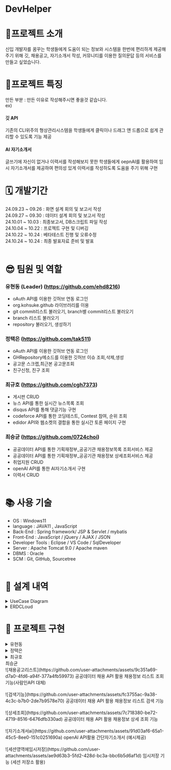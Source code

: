 # DevHelper

# 📄프로젝트 소개<br>
신입 개발자를 꿈꾸는 학생들에게 도움이 되는 정보와 시스템을 한번에 편리하게 제공해주기 위해 깃, 채용공고, 자기소개서 작성, 커뮤니티를 이용한 질의문답 등의 서비스를 만들고 싶었습니다.

# 🧷프로젝트 특징 <br>
만든 부분 : 만든 이유로 작성해주시면 좋을것 같습니다.<br>
ex)
#### 깃 API  
기존의 CLI위주의 형상관리시스템을 학생들에게 클릭이나 드래그 앤 드롭으로 쉽게 관리할 수 있도록 기능 제공<br>
#### AI 자기소개서 
글쓰기에 자신이 없거나 이력서를 작성해보지 못한 학생들에게 oepnAI를 활용하여 임시 자기소개서를 제공하여 편의성 있게 이력서를 작성하도록 도움을 주기 위해 구현<br>




# 🗓️ 개발기간 <br>
24.09.23 ~ 09.26 : 화면 설계 회의 및 보고서 작성 <br>
24.09.27 ~ 09.30 : 데이터 설계 회의 및 보고서 작성 <br>
24.10.01 ~ 10.03 : 최종보고서, DB스크립트 파일 작성 <br>
24.10.04 ~ 10.22 : 프로젝트 구현 및 디버깅 <br>
24.10.22 ~ 10.24 : 베타테스트 진행 및 오류수정 <br>
24.10.24 ~ 10.24 : 최종 발표자료 준비 및 발표 <br><br>

# 😎 팀원 및 역할 <br>
### 유현동 (Leader) (https://github.com/ehd8216)<br>
- oAuth API를 이용한 깃허브 연동 로그인 <br>
- org.kohsuke.github 라이브러리를 이용<br>
- git commit리스트 불러오기, branch별 commit리스트 불러오기 <br>
- branch 리스트 불러오기 <br>
- repository 불러오기, 생성하기 <br>
### 정택은 (https://github.com/tak511)<br>
- oAuth API를 이용한 깃허브 연동 로그인 <br>
- GHRepository메소드를 이용한 깃허브 이슈 조회,삭제,생성<br>
- 공고문 스크랩,최근본 공고문조회 <br>
- 친구신청, 친구 조회 <br>
### 최규호 (https://github.com/cgh7373)<br>
- 게시판 CRUD <br>
- 뉴스 API를 통한 실시간 뉴스목록 조회 <br>
- disqus API를 통해 댓글기능 구현 <br>
- codeforce API를 통한 코딩테스트, Contest 참여, 순위 조회 <br>
- edidor API와 웹소켓의 결합을 통한 실시간 토론 페이지 구현 <br>
### 최승균 (https://github.com/0724choi)<br>
- 공공데이터 API를 통한 기획재정부_공공기관 채용정보목록 조회서비스 제공 <br>
- 공공데이터 API를 통한 기획재정부_공공기관 채용정보 상세조회서비스 제공 <br>
- 취업지원 CRUD <br>
- openAI API를 통한 AI자기소개서 구현 <br>
- 이력서 CRUD <br><br>

# 📚 사용 기술 <br>
- OS : Windows11 <br>
- language : JAVA11 , JavaScript <br>
- Back-End : Spring framework/ JSP & Servlet / mybatis <br>
- Front-End : JavaScript / jQuery / AJAX / JSON <br>
- Developer Tools : Eclipse / VS Code / SqlDeveloper <br>
- Server : Apache Tomcat 9.0 / Apache maven <br>
- DBMS : Oracle <br>
- SCM : Git, GitHub, Sourcetree <br><br>


# 🧾 설계 내역 <br>
<details>
  <summary>UseCase Diagram</summary>
  <pre>
    
  ![image](https://github.com/user-attachments/assets/fbf9750d-bc7a-4822-8553-b84244fe2159)
  </pre>
</details>

<details>
  <summary>ERDCLoud</summary>
  <pre>
    
  ![image](https://github.com/user-attachments/assets/5d3a658b-09c3-41ec-a694-26f83c5eb96e)
  </pre>
</details>




# 🎨 프로젝트 구현 <br>

<details>
  <summary>유현동</summary>
  <pre>
    
  ![레파지토리 조회](https://github.com/user-attachments/assets/251e41f1-36a2-4e8f-8174-c27f49b07045)
  레파지토리 조회
  <br><br>
  ![레포 생성](https://github.com/user-attachments/assets/ff540cf6-7ed2-4edc-941a-70482e571547)
  레파지토리 생성
  <br><br>
  ![레파지토리 초대](https://github.com/user-attachments/assets/233e90ba-8af0-4475-9b9d-d99d39759ac9)
  레파지토리 유저 초대
  <br><br>
  ![레포 불러오기](https://github.com/user-attachments/assets/a398a472-df4c-4d29-a3a8-1ca02f27c505)
  레포 불러오기
  <br><br>
  ![브랜치 리스트](https://github.com/user-attachments/assets/2de6e7b1-0388-420a-bb4c-3f646692b734)
  브랜치 리스트
  <br><br>
  ![브랜치 삭제](https://github.com/user-attachments/assets/7599a7bb-e9fd-4771-973a-34c7d2c15273)
  브랜치 삭제 및 생성
  <br><br>
  ![커밋 리스트](https://github.com/user-attachments/assets/11637620-89d6-443a-821d-1fa2f0258e00)
  커밋 리스트 (브랜치별)
  <br><br>
  </pre>
</details>

<details>
  <summary>정택은</summary>
  <pre>
    
  ![깃허브 연동로그인](https://github.com/user-attachments/assets/b99b6837-700f-4c1c-a06c-677103f54ab0)
  oAuthAPI활용한 깃허브 연동 로그인
  ![이슈리스트 조회,상세보기](https://github.com/user-attachments/assets/b6ec4f31-738c-4015-af2d-12babfa4bf62)
  깃허브 제공 메소드를 활용한 이슈리스트 조회,상세보기
  ![이슈 작성하기](https://github.com/user-attachments/assets/98a4ee52-f8a4-4fc5-970e-8a62e5695b01)
  깃허브 제공 메소드를 활용한 이슈작성하기
  ![공고문 스크랩하기](https://github.com/user-attachments/assets/aba3f29d-d20a-4673-b1ad-69d249729b55)
  공고문 스크랩기능
  ![스크랩 공고문 조회](https://github.com/user-attachments/assets/f0bad47b-abcb-4cd3-b8e4-0a403b3377bc)
  스크랩한 공고문 조회기능
  ![최근본 게시글 조회](https://github.com/user-attachments/assets/e9b25d00-0a52-486e-ad30-072343b48df6)
  최근본게시글 조회기능
  ![친구신청](https://github.com/user-attachments/assets/511f2c80-2795-4960-b78e-c9015710796d)
  친구신청기능
  ![친구조회](https://github.com/user-attachments/assets/27ea2733-4d53-4eda-a637-88bfe97030ac)
  친구조회기능
  </pre>
</details>

<details>
  <summary>최규호</summary>
  <pre>

  ![게](https://github.com/user-attachments/assets/2e50fc09-6c87-4883-955d-21402bd2d44a)
  게시판 CRUD

  ![뉴](https://github.com/user-attachments/assets/f51c9d09-dcf3-44e9-a3c1-8d141666622e)
  뉴스 API를 통한 실시간 뉴스목록 조회
    
  ![댓](https://github.com/user-attachments/assets/bd982a26-ee04-4fe4-b217-b0a9b2ad1adc)
  disqus API를 통해 댓글기능 구현

  ![코](https://github.com/user-attachments/assets/c7478378-7b91-411a-94f9-04761b903cd5)
  codeforce API를 통한 코딩테스트, Contest 참여, 순위 조회
    
 ![포](https://github.com/user-attachments/assets/3b97ce1c-3e67-41ad-8d36-a22773d16f0b)
  edidor API와 웹소켓의 결합을 통한 실시간 토론 페이지 구현


  </pre>
</details>

  <summary>최승균</summary>
  ![채용공고리스트](https://github.com/user-attachments/assets/9c351a69-d7a0-4fd6-a94f-377a4fb59973)
  공공데이터 채용 API 활용 채용정보 리스트 조회 기능(사람인API 대체)
  <br><br>
  ![검색기능](https://github.com/user-attachments/assets/fc3755ac-9a38-4c3c-b7b0-2de7b9578e70)
  공공데이터 채용 API 활용 채용정보 리스트 검색 기능 
  <br><br>
  ![상세조회](https://github.com/user-attachments/assets/7c718380-be72-4719-8516-6476dfb330ad)
  공공데이터 채용 API 활용 채용정보 상세 조회 기능
  <br><br>
  ![자기소개서ai](https://github.com/user-attachments/assets/91d03af6-65a1-45c5-8ee0-151c0251690a)
  openAI API활용 간단자기소개서 (예시제공)
  <br><br>
  ![세션영역에임시저장](https://github.com/user-attachments/assets/ae9d63b3-5fd2-428d-bc3a-bbc6b5d6af1d)
  임시저장 기능 (세션 저장소 활용)
</details>

